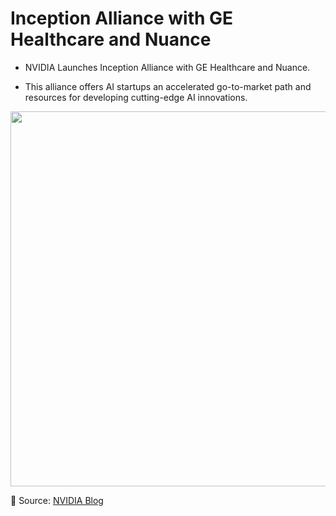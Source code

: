 # Inception Alliance with GE Healthcare and Nuance

- NVIDIA Launches Inception Alliance with GE Healthcare and Nuance.

- This alliance offers AI startups an accelerated go-to-market path and resources for developing cutting-edge AI innovations.

[<p align="center"> <img src="https://github.com/Machine-Learning-Tokyo/AI-ML-Newsletter/blob/master/images/NVIDIA_inception_alliance.png" width="600" /> </p>](https://blogs.nvidia.com/blog/2020/11/30/inception-alliance-ge-healthcare-nuance/?ncid=pa-so-twit-97061#cid=ix11_pa-so-twit_en-us)

📌 Source: [NVIDIA Blog](https://blogs.nvidia.com/blog/2020/11/30/inception-alliance-ge-healthcare-nuance/?ncid=pa-so-twit-97061#cid=ix11_pa-so-twit_en-us)

